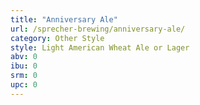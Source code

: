 ```yaml
---
title: "Anniversary Ale"
url: /sprecher-brewing/anniversary-ale/
category: Other Style
style: Light American Wheat Ale or Lager
abv: 0
ibu: 0
srm: 0
upc: 0
---
```


